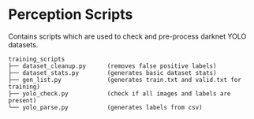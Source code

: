 # Perception Scripts

Contains scripts which are used to check and pre-process darknet YOLO datasets.

```
training_scripts
├── dataset_cleanup.py      (removes false positive labels)
├── dataset_stats.py        (generates basic dataset stats)
├── gen_list.py             (generates train.txt and valid.txt for training)
├── yolo_check.py           (check if all images and labels are present)
└── yolo_parse.py           (generates labels from csv)
```
